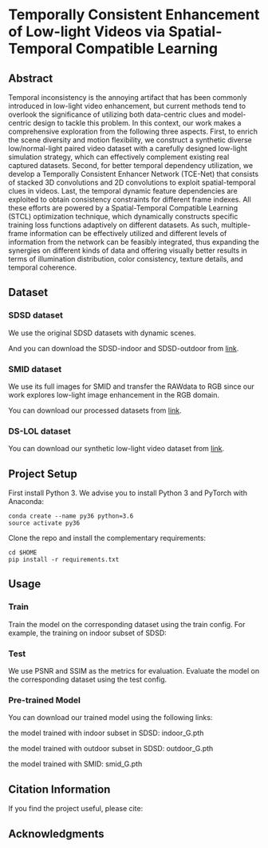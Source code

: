 # Temporally Consistent Enhancement of Low-light Videos via Spatial-Temporal Compatible Learning

## Abstract
Temporal inconsistency is the annoying artifact that has been commonly introduced in low-light video enhancement, but current methods tend to overlook the significance of utilizing both data-centric clues and model-centric design to tackle this problem. In this context, our work makes a comprehensive exploration from the following three aspects. First, to enrich the scene diversity and motion flexibility, we construct a synthetic diverse low/normal-light paired video dataset with a carefully designed low-light simulation strategy, which can effectively complement existing real captured datasets. Second, for better temporal dependency utilization, we develop a Temporally Consistent Enhancer Network (TCE-Net) that consists of stacked 3D convolutions and 2D convolutions to exploit spatial-temporal clues in videos. Last, the temporal dynamic feature dependencies are exploited to obtain consistency constraints for different frame indexes. All these efforts are powered by a Spatial-Temporal Compatible Learning (STCL) optimization technique, which dynamically constructs specific training loss functions adaptively on different datasets. As such, multiple-frame information can be effectively utilized and different levels of information from the network can be feasibly integrated, thus expanding the synergies on different kinds of data and offering visually better results in terms of illumination distribution, color consistency, texture details, and temporal coherence.

## Dataset

### SDSD dataset
We use the original SDSD datasets with dynamic scenes.

And you can download the SDSD-indoor and SDSD-outdoor from [link](https://jiaya.me/publication/).

### SMID dataset
We use its full images for SMID and transfer the RAWdata to RGB since our work explores low-light image enhancement in the RGB domain.

You can download our processed datasets from [link](https://jiaya.me/publication/).

### DS-LOL dataset
You can download our synthetic low-light video dataset from [link](https://jiaya.me/publication/).

## Project Setup

First install Python 3. We advise you to install Python 3 and PyTorch with Anaconda:

```
conda create --name py36 python=3.6
source activate py36
```

Clone the repo and install the complementary requirements:
```
cd $HOME
pip install -r requirements.txt
```

## Usage
### Train
Train the model on the corresponding dataset using the train config. For example, the training on indoor subset of SDSD:

### Test
We use PSNR and SSIM as the metrics for evaluation. Evaluate the model on the corresponding dataset using the test config.

### Pre-trained Model
You can download our trained model using the following links:

the model trained with indoor subset in SDSD: indoor_G.pth

the model trained with outdoor subset in SDSD: outdoor_G.pth

the model trained with SMID: smid_G.pth


## Citation Information
If you find the project useful, please cite:

## Acknowledgments


